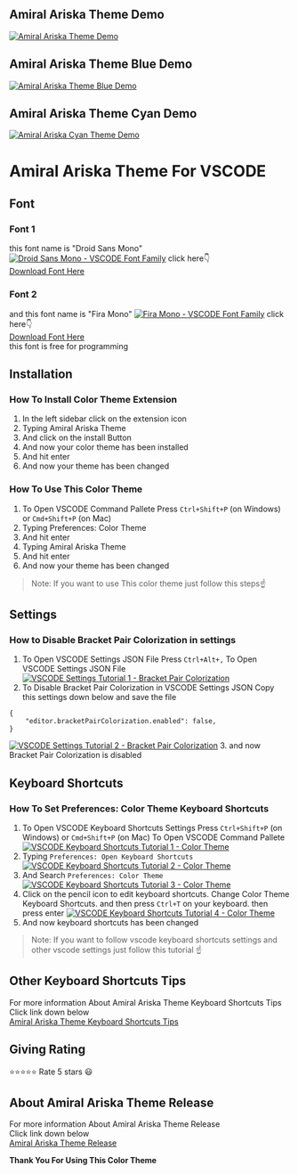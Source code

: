 ## Amiral Ariska Theme Demo
[![Amiral Ariska Theme Demo](https://xp.io/storage/13ghS6gs.gif)](https://raw.githubusercontent.com/amiralariska/amiral-ariska-vscode-theme/amiral-ariska-theme/images/amiral-ariska-theme-blue-cyan/amiral-ariska-theme-blue-cyan-demo.gif)
## Amiral Ariska Theme Blue Demo
[![Amiral Ariska Theme Blue Demo](https://xp.io/storage/1m79BjfX.gif)](https://raw.githubusercontent.com/amiralariska/amiral-ariska-vscode-theme/amiral-ariska-theme/images/amiral-ariska-theme-blue/amiral-ariska-theme-blue-demo.gif)
## Amiral Ariska Theme Cyan Demo
[![Amiral Ariska Cyan Theme Demo](https://xp.io/storage/13fyTcBh.gif)](https://raw.githubusercontent.com/amiralariska/amiral-ariska-vscode-theme/amiral-ariska-theme/images/amiral-ariska-theme-cyan/amiral-ariska-theme-demo.gif)
# Amiral Ariska Theme For VSCODE
## Font
### Font 1
this font name is "Droid Sans Mono"
[![Droid Sans Mono - VSCODE Font Family](https://xp.io/storage/zBdUWNf.jpg)](https://www.1001fonts.com/droid-sans-mono-font.html)
click here👇<br>
[Download Font Here](https://www.1001fonts.com/download/droid-sans-mono.zip)
### Font 2
and this font name is "Fira Mono"
[![Fira Mono - VSCODE Font Family](https://xp.io/storage/zB8NBGM.jpg)](https://fonts.google.com/specimen/Fira+Mono?query=Fira+Mono)
click here👇<br>
[Download Font Here](https://fonts.google.com/download?family=Fira%20Mono)<br>
this font is free for programming

## Installation
### How To Install Color Theme Extension
1. In the left sidebar click on the extension icon
2. Typing Amiral Ariska Theme
3. And click on the install Button
4. And now your color theme has been installed
5. And hit enter
6. And now your theme has been changed

### How To Use This Color Theme
1. To Open VSCODE Command Pallete Press `Ctrl+Shift+P` (on Windows) or `Cmd+Shift+P` (on Mac)
2. Typing Preferences: Color Theme
3. And hit enter
4. Typing Amiral Ariska Theme
5. And hit enter
6. And now your theme has been changed
> Note: If you want to use This color theme just follow this steps☝

## Settings
### How to Disable Bracket Pair Colorization in settings
1. To Open VSCODE Settings JSON File Press `Ctrl+Alt+,` To Open VSCODE Settings JSON File
[![VSCODE Settings Tutorial 1 - Bracket Pair Colorization](https://xp.io/storage/EzOJI4y.gif)](https://xp.io/storage/EzOJI4y.gif)
2. To Disable Bracket Pair Colorization in VSCODE Settings JSON Copy this settings down below and save the file
```jsonc
{
    "editor.bracketPairColorization.enabled": false,
}
```
[![VSCODE Settings Tutorial 2 - Bracket Pair Colorization](https://xp.io/storage/EzUsvYT.gif)](https://xp.io/storage/EzUsvYT.gif)
3. and now Bracket Pair Colorization is disabled

## Keyboard Shortcuts
### How To Set Preferences: Color Theme Keyboard Shortcuts
1. To Open VSCODE Keyboard Shortcuts Settings Press `Ctrl+Shift+P` (on Windows) or `Cmd+Shift+P` (on Mac) To Open VSCODE Command Pallete
[![VSCODE Keyboard Shortcuts Tutorial 1 - Color Theme](https://xp.io/storage/FZkeypp.gif)](https://xp.io/storage/FZkeypp.gif)
2. Typing `Preferences: Open Keyboard Shortcuts`
[![VSCODE Keyboard Shortcuts Tutorial 2 - Color Theme](https://xp.io/storage/FZrx1kz.gif)](https://xp.io/storage/FZrx1kz.gif)
3. And Search `Preferences: Color Theme`
[![VSCODE Keyboard Shortcuts Tutorial 3 - Color Theme](https://xp.io/storage/FZxQle9.gif)](https://xp.io/storage/FZxQle9.gif)
4. Click on the pencil icon to edit keyboard shortcuts. Change Color Theme Keyboard Shortcuts. and then press `Ctrl+T` on your keyboard. then press enter
[![VSCODE Keyboard Shortcuts Tutorial 4 - Color Theme](https://xp.io/storage/FZCveXy.gif)](https://xp.io/storage/FZCveXy.gif)
5. And now keyboard shortcuts has been changed
> Note: If you want to follow vscode keyboard shortcuts settings and other vscode settings just follow this tutorial ☝
## Other Keyboard Shortcuts Tips
For more information About Amiral Ariska Theme Keyboard Shortcuts Tips<br>
Click link down below<br>
[Amiral Ariska Theme Keyboard Shortcuts Tips](https://github.com/amiralariska/amiral-ariska-vscode-theme-release/blob/amiral-ariska-theme-release/amiral-ariska-theme-keyboard-shortcuts-tips.md)

## Giving Rating
⭐⭐⭐⭐⭐ Rate 5 stars 😃

## About Amiral Ariska Theme Release
For more information About Amiral Ariska Theme Release<br>
Click link down below<br>
[Amiral Ariska Theme Release](https://github.com/amiralariska/amiral-ariska-vscode-theme-release)

**Thank You For Using This Color Theme**